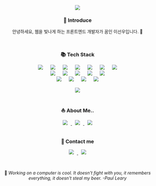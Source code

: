 <div align="center">
  <img src="https://capsule-render.vercel.app/api?type=waving&color=auto&height=300&section=header&text=Hi%20there!%20💁🏻‍♀️&fontSize=60&fontAlignY=35&desc=I'm%20SunWoo%20Lee%20😆&descSize=30&descAlignY=65&animation=fadeIn" />	
  <h3>🐣 Introduce</h3>
  <p>안녕하세요, 웹을 빛나게 하는 프론트엔드 개발자가 꿈인 이선우입니다. 🌟</p>
</div>

<br/>
<div align="center">
  <h3>📚 Tech Stack</h3>
  <img src="https://img.shields.io/badge/HTML5-E34F26?style=flat&logo=HTML5&logoColor=white" style="height : auto; margin-right : 10px;"/>
  <img src="https://img.shields.io/badge/CSS3-1572B6?style=flat&logo=CSS3&logoColor=white" style="height : auto; margin-left : 10px; margin-right : 10px;"/>
  <img src="https://img.shields.io/badge/JavaScript-F7DF1E?style=flat&logo=JavaScript&logoColor=white" style="height : auto; margin-left : 10px; margin-right : 10px;"/>
  <img src="https://img.shields.io/badge/React-61DAFB?style=flat&logo=React&logoColor=white" style="height : auto; margin-left : 10px; margin-right : 10px;"/>
  <img src="https://img.shields.io/badge/TypeScript-3178C6?style=flat&logo=TypeScript&logoColor=white" style="height : auto; margin-left : 10px; margin-right : 10px;"/>
  <img src="https://img.shields.io/badge/Redux-764ABC?style=flat&logo=redux&logoColor=white" style="height : auto; margin-left : 10px; margin-right : 10px;"/>
  <img src="https://img.shields.io/badge/Recoil-3578E5?style=flat&logo=recoil&logoColor=white" style="height : auto; margin-left: 10px"/>
  <br/>

  <img src="https://img.shields.io/badge/Node.js-5FA04E?style=flat&logo=node.js&logoColor=white" style="height : auto; margin-right : 10px;"/>
  <img src="https://img.shields.io/badge/express-000000?style=flat&logo=express&logoColor=white" style="height : auto; margin-left : 10px; margin-right : 10px;"/>
  <img src="https://img.shields.io/badge/MongoDB-47A248?style=flat&logo=Mongodb&logoColor=white" style="height : auto; margin-left : 10px; margin-right : 10px;"/>
  <img src="https://img.shields.io/badge/python-3776AB?style=flat&logo=PYTHON&logoColor=white" style="height : auto; margin-left : 10px; margin-right : 10px;"/>
  <img src="https://img.shields.io/badge/Vue.js-4FC08D?style=flat&logo=vue.js&logoColor=white" style="height : auto; margin-left : 10px;"/>
  <br/>

  <img src="https://img.shields.io/badge/Figma-F24E1E?style=flat&logo=figma&logoColor=white" style="height : auto; margin-right : 10px;"/>
  <img src="https://img.shields.io/badge/Sass-CC6699?style=flat&logo=sass&logoColor=white" style="height : auto; margin-left : 10px; margin-right : 10px;"/>
  <img src="https://img.shields.io/badge/styled-components-DB7093?style=flat&logo=styled-components&logoColor=white" style="height : auto; margin-left : 10px; margin-right : 10px;"/>
  <img src="https://img.shields.io/badge/Git-F05032?style=flat&logo=git&logoColor=white" style="height : auto; margin-left : 10px; "/>
  <br/><br/>
  
  <img src="https://github-readme-stats.vercel.app/api/top-langs/?username=Susan-Lee-01&layout=compact">
</div>

<br/>
<div align="center">
  <h3>⛵️ About Me..</h3>
  <a href="https://www.notion.so/sunnyafterarain/HOME-62d865e8dac642cda425b6b5fec07ae7">
    <img src="https://img.shields.io/badge/notion-000000?style=flat&logo=notion&logoColor=white" style="height : auto; margin-right : 10px;"/>
  </a>
  <a href="https://www.notion.so/sunnyafterarain/e2bd8b5c7877466fb1d335013118fbcb">
    <img src="https://img.shields.io/badge/Portfolio-A0AFFF?style=flat&logo=micro.blog&logoColor=white" style="height : auto; margin-left : 10px; margin-right : 10px;"/>
  </a>
  <a href="https://www.notion.so/sunnyafterarain/3556e369569c460199874a9301562f68">
    <img src="https://img.shields.io/badge/Resume-FFB4B9?style=flat&logo=readme&logoColor=white" style="height : auto; margin-left : 10px;"/>
  </a>
</div>

<br/>
<div align="center">
  <h3>📧 Contact me</h3>
  <a href="mailto:sunwoo40101@gmail.com">
    <img src="https://img.shields.io/badge/Gmail-EA4335?style=flat&logo=gmail&logoColor=white" style="height : auto; margin-right : 10px;"/>
  </a>
  <a href="mailto:susan40101@naver.com">
    <img src="https://img.shields.io/badge/Nmail-22D172?style=flat&logo=mail.ru&logoColor=white" style="height : auto; margin-left : 10px;"/>
  </a>
</div>


<br/>
<br/>
<div align="center">
  <p>
    🫧 <em>Working on a computer is cool. It doesn't fight with you, it remembers everything, it doesn't steal my beer. -Paul Leary</em>
  </p>
</div>
